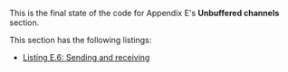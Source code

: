 
This is the final state of the code for Appendix E's **Unbuffered channels** section.

This section has the following listings:

- [Listing E.6: Sending and receiving](../../all-listings/ae-concurrent-programming/06-sending-and-receiving.md)
